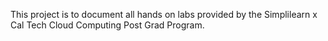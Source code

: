 This project is to document all hands on labs provided by the Simplilearn x Cal Tech Cloud Computing Post Grad Program.